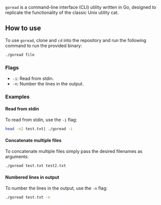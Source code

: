 `goread` is a command-line interface (CLI) utility written in Go, designed to replicate the functionality of the classic
Unix utility cat.

## How to use

To use `goread`, clone and `cd` into the repository and run the following command to run the provided binary:

```sh
./goread file
```

### Flags

- `-i`: Read from stdin.
- `-n`: Number the lines in the output.

### Examples

#### Read from stdin

To read from stdin, use the `-i` flag:

```sh
head -n2 test.txt| ./goread -i
```

#### Concatenate multiple files

To concatenate multiple files simply pass the desired filenames as arguments:

```sh
./goread test.txt test2.txt
```

#### Numbered lines in output

To number the lines in the output, use the `-n` flag:

```sh
./goread test.txt -n
```
